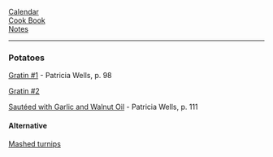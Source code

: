 [Calendar](https://github.com/vmsmith/EDT/blob/master/calendar.md)  
[Cook Book](https://github.com/vmsmith/CookBook/blob/master/README.md)  
[Notes](https://github.com/vmsmith/CookBook/blob/master/notes.md)  

-----  

### Potatoes    

[Gratin #1](https://github.com/vmsmith/CookBook/blob/master/potatoes_gratin1.md) - Patricia Wells, p. 98    

[Gratin #2](https://github.com/vmsmith/CookBook/blob/master/potatoes_gratin2.md) 

[Sautéed with Garlic and Walnut Oil]() - Patricia Wells, p. 111  

#### Alternative  

[Mashed turnips](https://github.com/vmsmith/CookBook/blob/master/veg_turnips_mashed.md)   
